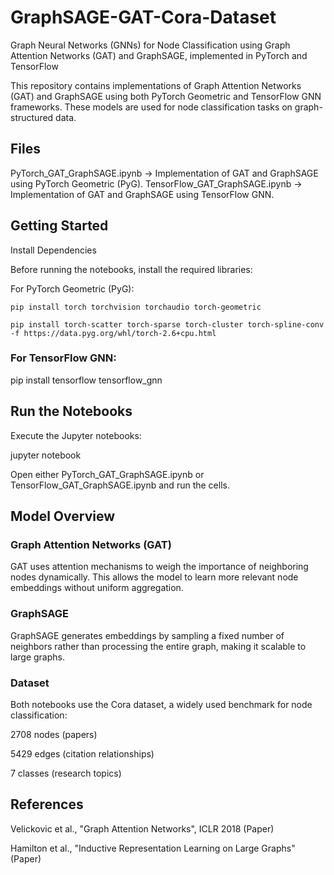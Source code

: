 # GraphSAGE-GAT-Cora-Dataset
Graph Neural Networks (GNNs) for Node Classification using Graph Attention Networks (GAT) and GraphSAGE, implemented in PyTorch and TensorFlow

This repository contains implementations of Graph Attention Networks (GAT) and GraphSAGE using both PyTorch Geometric and TensorFlow GNN frameworks. These models are used for node classification tasks on graph-structured data.

## Files
PyTorch_GAT_GraphSAGE.ipynb → Implementation of GAT and GraphSAGE using PyTorch Geometric (PyG).
TensorFlow_GAT_GraphSAGE.ipynb → Implementation of GAT and GraphSAGE using TensorFlow GNN.

## Getting Started
Install Dependencies

Before running the notebooks, install the required libraries:

For PyTorch Geometric (PyG):

```pip install torch torchvision torchaudio torch-geometric```

```pip install torch-scatter torch-sparse torch-cluster torch-spline-conv -f https://data.pyg.org/whl/torch-2.6+cpu.html```

### For TensorFlow GNN:

pip install tensorflow tensorflow_gnn

## Run the Notebooks

Execute the Jupyter notebooks:

jupyter notebook

Open either PyTorch_GAT_GraphSAGE.ipynb or TensorFlow_GAT_GraphSAGE.ipynb and run the cells.

## Model Overview

### Graph Attention Networks (GAT)

GAT uses attention mechanisms to weigh the importance of neighboring nodes dynamically. This allows the model to learn more relevant node embeddings without uniform aggregation.

### GraphSAGE

GraphSAGE generates embeddings by sampling a fixed number of neighbors rather than processing the entire graph, making it scalable to large graphs.

### Dataset

Both notebooks use the Cora dataset, a widely used benchmark for node classification:

2708 nodes (papers)

5429 edges (citation relationships)

7 classes (research topics)

## References

Velickovic et al., "Graph Attention Networks", ICLR 2018 (Paper)

Hamilton et al., "Inductive Representation Learning on Large Graphs" (Paper)
